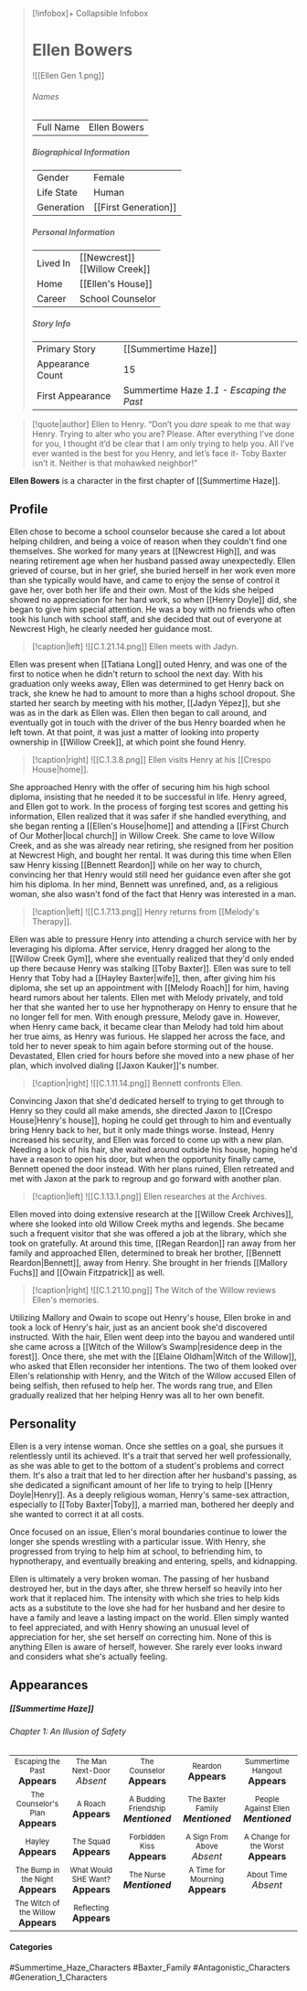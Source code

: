 > [!infobox]+ Collapsible Infobox
> # Ellen Bowers
> ![[Ellen Gen 1.png]] 
> ###### Names 
> |  |  | 
> | ---- | ---- | 
> | Full Name | Ellen Bowers | 
>
> ##### Biographical Information
> |  |  | 
> | ---- | ---- | 
> | Gender | Female | 
> | Life State | Human |
> | Generation | [[First Generation]] |
> 
> ##### Personal Information
> |  |  | 
> | ---- | ---- | 
> | Lived In |[[Newcrest]]<br>[[Willow Creek]]| 
> | Home |[[Ellen's House]]| 
> | Career | School Counselor | 
> 
> ##### Story Info
> |  |  | 
> | ---- | ---- | 
> | Primary Story | [[Summertime Haze]] | 
> | Appearance Count | 15 | 
> | First Appearance | Summertime Haze *1.1 - Escaping the Past*

> [!quote|author] Ellen to Henry.
> “Don’t you *dare* speak to me that way Henry. Trying to alter who you are? Please. After everything I’ve done for you, I thought it’d be clear that I am only trying to help you. All I’ve ever wanted is the best for you Henry, and let’s face it- Toby Baxter isn’t it. Neither is that mohawked neighbor!"

**Ellen Bowers** is a character in the first chapter of [[Summertime Haze]].

## Profile
Ellen chose to become a school counselor because she cared a lot about helping children, and being a voice of reason when they couldn't find one themselves. She worked for many years at [[Newcrest High]], and was nearing retirement age when her husband passed away unexpectedly. Ellen grieved of course, but in her grief, she buried herself in her work even more than she typically would have, and came to enjoy the sense of control it gave her, over both her life and their own. Most of the kids she helped showed no appreciation for her hard work, so when [[Henry Doyle]] did, she began to give him special attention. He was a boy with no friends who often took his lunch with school staff, and she decided that out of everyone at Newcrest High, he clearly needed her guidance most.

> [!caption|left]
> ![[C.1.21.14.png]] 
> Ellen meets with Jadyn.

Ellen was present when [[Tatiana Long]] outed Henry, and was one of the first to notice when he didn't return to school the next day. With his graduation only weeks away, Ellen was determined to get Henry back on track, she knew he had to amount to more than a highs school dropout. She started her search by meeting with his mother, [[Jadyn Yépez]],  but she was as in the dark as Ellen was. Ellen then began to call around, and eventually got in touch with the driver of the bus Henry boarded when he left town. At that point, it was just a matter of looking into property ownership in [[Willow Creek]], at which point she found Henry.

> [!caption|right]
> ![[C.1.3.8.png]] 
> Ellen visits Henry at his [[Crespo House|home]].

She approached Henry with the offer of securing him his high school diploma, insisting that he needed it to be successful in life. Henry agreed, and Ellen got to work. In the process of forging test scores and getting his information, Ellen realized that it was safer if she handled everything, and she began renting a [[Ellen's House|home]] and attending a [[First Church of Our Mother|local church]] in Willow Creek. She came to love Willow Creek, and as she was already near retiring, she resigned from her position at Newcrest High, and bought her rental. It was during this time when Ellen saw Henry kissing [[Bennett Reardon]] while on her way to church, convincing her that Henry would still need her guidance even after she got him his diploma. In her mind, Bennett was unrefined, and, as a religious woman, she also wasn't fond of the fact that Henry was interested in a man.

> [!caption|left]
> ![[C.1.7.13.png]] 
> Henry returns from [[Melody's Therapy]].

Ellen was able to pressure Henry into attending a church service with her by leveraging his diploma. After service, Henry dragged her along to the [[Willow Creek Gym]], where she eventually realized that they'd only ended up there because Henry was stalking [[Toby Baxter]]. Ellen was sure to tell Henry that Toby had a [[Hayley Baxter|wife]], then, after giving him his diploma, she set up an appointment with [[Melody Roach]] for him, having heard rumors about her talents. Ellen met with Melody privately, and told her that she wanted her to use her hypnotherapy on Henry to ensure that he no longer fell for men. With enough pressure, Melody gave in. However, when Henry came back, it became clear than Melody had told him about her true aims, as Henry was furious. He slapped her across the face, and told her to never speak to him again before storming out of the house. Devastated, Ellen cried for hours before she moved into a new phase of her plan, which involved dialing [[Jaxon Kauker]]'s number.

> [!caption|right]
> ![[C.1.11.14.png]] 
> Bennett confronts Ellen.

Convincing Jaxon that she'd dedicated herself to trying to get through to Henry so they could all make amends, she directed Jaxon to [[Crespo House|Henry's house]], hoping he could get through to him and eventually bring Henry back to her, but it only made things worse. Instead, Henry increased his security, and Ellen was forced to come up with a new plan. Needing a lock of his hair, she waited around outside his house, hoping he'd have a reason to open his door, but when the opportunity finally came, Bennett opened the door instead. With her plans ruined, Ellen retreated and met with Jaxon at the park to regroup and go forward with another plan.

> [!caption|left]
> ![[C.1.13.1.png]] 
> Ellen researches at the Archives.

Ellen moved into doing extensive research at the [[Willow Creek Archives]], where she looked into old Willow Creek myths and legends. She became such a frequent visitor that she was offered a job at the library, which she took on gratefully. At around this time, [[Regan Reardon]] ran away from her family and approached Ellen, determined to break her brother, [[Bennett Reardon|Bennett]], away from Henry. She brought in her friends [[Mallory Fuchs]] and [[Owain Fitzpatrick]] as well.

> [!caption|right]
> ![[C.1.21.10.png]] 
> The Witch of the Willow reviews Ellen's memories.

Utilizing Mallory and Owain to scope out Henry's house, Ellen broke in and took a lock of Henry's hair, just as an ancient book she'd discovered instructed. With the hair, Ellen went deep into the bayou and wandered until she came across a [[Witch of the Willow’s Swamp|residence deep in the forest]]. Once there, she met with the [[Elaine Oldham|Witch of the Willow]], who asked that Ellen reconsider her intentions. The two of them looked over Ellen's relationship with Henry, and the Witch of the Willow accused Ellen of being selfish, then refused to help her. The words rang true, and Ellen gradually realized that her helping Henry was all to her own benefit.

## Personality
Ellen is a very intense woman. Once she settles on a goal, she pursues it relentlessly until its achieved. It's a trait that served her well professionally, as she was able to get to the bottom of a student's problems and correct them. It's also a trait that led to her direction after her husband's passing, as she dedicated a significant amount of her life to trying to help [[Henry Doyle|Henry]]. As a deeply religious woman, Henry's same-sex attraction, especially to [[Toby Baxter|Toby]], a married man, bothered her deeply and she wanted to correct it at all costs.

Once focused on an issue, Ellen's moral boundaries continue to lower the longer she spends wrestling with a particular issue. With Henry, she progressed from trying to help him at school, to befriending him, to hypnotherapy, and eventually breaking and entering, spells, and kidnapping.

Ellen is ultimately a very broken woman. The passing of her husband destroyed her, but in the days after, she threw herself so heavily into her work that it replaced him. The intensity with which she tries to help kids acts as a substitute to the love she had for her husband and her desire to have a family and leave a lasting impact on the world. Ellen simply wanted to feel appreciated, and with Henry showing an unusual level of appreciation for her, she set herself on correcting him. None of this is anything Ellen is aware of herself, however. She rarely ever looks inward and considers what she's actually feeling.

## Appearances
##### [[Summertime Haze]]
###### Chapter 1: An Illusion of Safety

|                                                                          |                                                                       |                                                                           |                                                                        |                                                                           |
| ------------------------------------------------------------------------ | --------------------------------------------------------------------- | ------------------------------------------------------------------------- | ---------------------------------------------------------------------- | ------------------------------------------------------------------------- |
| <center><font size=2>Escaping the Past<br><font size=3>**Appears**       | <center><font size=2>The Man Next-Door<br><font size=3>*Absent*       | <center><font size=2>The Counselor<br><font size=3>**Appears**            | <center><font size=2>Reardon<br><font size=3>**Appears**               | <center><font size=2>Summertime Hangout<br><font size=3>**Appears**       |
| <center><font size=2>The Counselor's Plan<br><font size=3>**Appears**    | <center><font size=2>A Roach<br><font size=3>**Appears**              | <center><font size=2>A Budding Friendship<br><font size=3>***Mentioned*** | <center><font size=2>The Baxter Family<br><font size=3>***Mentioned*** | <center><font size=2>People Against Ellen<br><font size=3>***Mentioned*** |
| <center><font size=2>Hayley<br><font size=3>**Appears**                  | <center><font size=2>The Squad<br><font size=3>**Appears**            | <center><font size=2>Forbidden Kiss<br><font size=3>**Appears**           | <center><font size=2>A Sign From Above<br><font size=3>*Absent*        | <center><font size=2>A Change for the Worst<br><font size=3>**Appears**   |
| <center><font size=2>The Bump in the Night<br><font size=3>**Appears**   | <center><font size=2>What Would SHE Want?<br><font size=3>**Appears** | <center><font size=2>The Nurse<br><font size=3>***Mentioned***            | <center><font size=2>A Time for Mourning<br><font size=3>**Appears**   | <center><font size=2>About Time<br><font size=3>*Absent*                  |
| <center><font size=2>The Witch of the Willow<br><font size=3>**Appears** | <center><font size=2>Reflecting<br><font size=3>**Appears**           |                                                                           |                                                                        |                                                                           |
#### Categories
#Summertime_Haze_Characters #Baxter_Family #Antagonistic_Characters #Generation_1_Characters